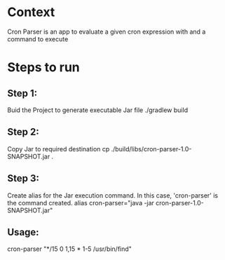 # Context
Cron Parser is an app to evaluate a given cron expression with and a command to execute
# Steps to run

## Step 1: 
Buid the Project to generate executable Jar file
./gradlew build

## Step 2:
Copy Jar to required destination
cp ./build/libs/cron-parser-1.0-SNAPSHOT.jar .

## Step 3:
Create alias for the Jar execution command. In this case, 'cron-parser' is the command created.
alias cron-parser="java -jar cron-parser-1.0-SNAPSHOT.jar"

## Usage:

cron-parser "*/15 0 1,15 * 1-5 /usr/bin/find"